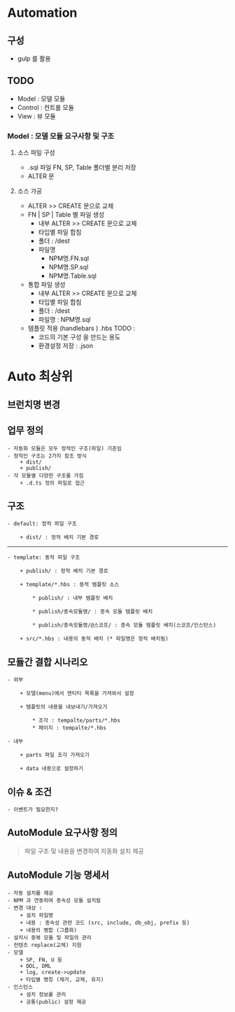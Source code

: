 # Automation

## 구성
- gulp 를 활용


## TODO
- Model : 모델 모듈
- Control : 컨트롤 모듈
- View : 뷰 모듈



### Model : 모델 모듈 요구사항 및 구조

1. 소스 파일 구성
    - .sql 파일 FN, SP, Table 폴더별 분리 저장 
    - ALTER 문

2. 소스 가공
    - ALTER >> CREATE 문으로 교체
    - FN | SP | Table 별 파일 생성
        + 내부 ALTER >> CREATE 문으로 교체
        + 타입별 파일 합침
        + 폴더 : /dest
        + 파일명 
            * NPM명.FN.sql
            * NPM명.SP.sql
            * NPM명.Table.sql
    - 통합 파일 생성
        + 내부 ALTER >> CREATE 문으로 교체
        + 타입별 파일 합침 
        + 폴더 : /dest           
        + 파일명 : NPM명.sql
    - 템플릿 적용 (handlebars )  .hbs       TODO :
        + 코드의 기본 구성 을 만드는 용도
        + 환경설정 저장 : .json

# Auto 최상위



## 브런치명 변경

## 업무 정의
    - 자동화 모듈은 모두 정적인 구조(파일) 기준임
    - 정적인 구조는 2가지 참조 방식
        + dist/
        + publish/ 
    - 각 모듈별 다양한 구조를 가짐
        + .d.ts 정의 파일로 접근

## 구조
    - default: 정적 파일 구조

        + dist/ : 정적 배치 기본 경로

------------------------------------------------------------    
    - template: 동적 파일 구조
        
        + publish/ : 정적 배치 기본 경로

        + template/*.hbs : 동적 템플릿 소스
            
            * publish/ : 내부 템플릿 배치
            
            * publish/종속모듈명/ : 종속 모듈 템플릿 배치
            
            * publish/종속모듈명/@스코프/ : 종속 모듈 템플릿 배치(스코프/인스턴스)
            
        + src/*.hbs : 내용의 동적 배치 (* 파일명은 정적 배치됨)

## 모듈간 결합 시나리오

    - 외부
        
        + 모델(menu)에서 엔티티 목록을 가져와서 설정
        
        + 템플릿의 내용을 내보내기/가져오기
            
            * 조각 : tempalte/parts/*.hbs
            * 페이지 : tempalte/*.hbs
    
    - 내부

        + parts 파일 조각 가져오기

        + data 내용으로 설정하기


## 이슈 & 조건
    - 이벤트가 필요한지?

## AutoModule 요구사항 정의

> 파일 구조 및 내용을 변경하여 자동화 설치 제공


## AutoModule 기능 명세서

    - 자동 설치를 제공
    - NPM 과 연동하여 종속성 모듈 설치됨
    - 변경 대상 :
        + 설치 파일명
        + 내용 : 종속성 관련 코드 (src, include, db_obj, prefix 등)
        + 내용의 병합 (그룹화)
    - 설치시 중복 모듈 및 파일의 관리
    - 컨텐츠 replace(교체) 지원
    - 모델
        + SP, FN, U 등
        + DDL, DML
        + log, create->update
        + 타입별 명칭 (제거, 교체, 유지)
    - 인스턴스
        + 설치 정보를 관리
        + 공통(public) 설정 제공
